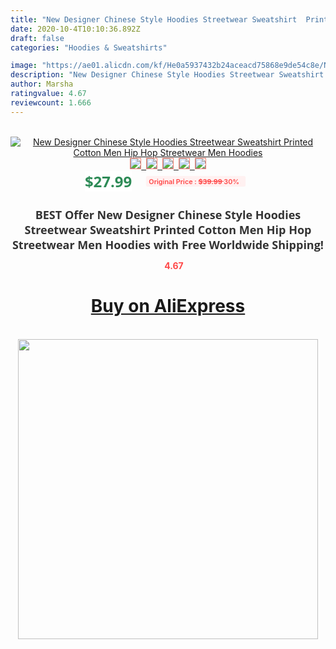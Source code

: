 ```yaml
---
title: "New Designer Chinese Style Hoodies Streetwear Sweatshirt  Printed Cotton Men Hip Hop Streetwear Men Hoodies"
date: 2020-10-4T10:10:36.892Z
draft: false
categories: "Hoodies & Sweatshirts"

image: "https://ae01.alicdn.com/kf/He0a5937432b24aceacd75868e9de54c8e/New-Designer-Chinese-Style-Hoodies-Streetwear-Sweatshirt-Printed-Cotton-Men-Hip-Hop-Streetwear-Men-Hoodies.jpg"
description: "New Designer Chinese Style Hoodies Streetwear Sweatshirt  Printed Cotton Men Hip Hop Streetwear Men Hoodies"
author: Marsha
ratingvalue: 4.67
reviewcount: 1.666
---
```

<br>
<div style="text-align: center;">
<a href="https://s.click.aliexpress.com/e/_Am4WkV" target="_blank" rel="nofollow noopener noreferrer"><img alt="New Designer Chinese Style Hoodies Streetwear Sweatshirt  Printed Cotton Men Hip Hop Streetwear Men Hoodies" class="magnifier-image" src="https://ae01.alicdn.com/kf/He0a5937432b24aceacd75868e9de54c8e/New-Designer-Chinese-Style-Hoodies-Streetwear-Sweatshirt-Printed-Cotton-Men-Hip-Hop-Streetwear-Men-Hoodies.jpg_640x640.jpg">
<br>
<img style="border:1px solid salmon" src="https://ae01.alicdn.com/kf/He0a5937432b24aceacd75868e9de54c8e/New-Designer-Chinese-Style-Hoodies-Streetwear-Sweatshirt-Printed-Cotton-Men-Hip-Hop-Streetwear-Men-Hoodies.jpg_120x120.jpg">&nbsp;&nbsp;<img style="border:1px solid salmon" src="https://ae01.alicdn.com/kf/He9920206758b46d4b187103280d8d603m/New-Designer-Chinese-Style-Hoodies-Streetwear-Sweatshirt-Printed-Cotton-Men-Hip-Hop-Streetwear-Men-Hoodies.jpg_120x120.jpg">&nbsp;&nbsp;<img style="border:1px solid salmon" src="https://ae01.alicdn.com/kf/Heda86e72072d4e01852210b53d131da6b/New-Designer-Chinese-Style-Hoodies-Streetwear-Sweatshirt-Printed-Cotton-Men-Hip-Hop-Streetwear-Men-Hoodies.jpg_120x120.jpg">&nbsp;&nbsp;<img style="border:1px solid salmon" src="https://ae01.alicdn.com/kf/He2d657f143744f66b5dfe08c46759513g/New-Designer-Chinese-Style-Hoodies-Streetwear-Sweatshirt-Printed-Cotton-Men-Hip-Hop-Streetwear-Men-Hoodies.jpg_120x120.jpg">&nbsp;&nbsp;<img style="border:1px solid salmon" src="https://ae01.alicdn.com/kf/Heb2df10a605048418c5c2484961c14b5B/New-Designer-Chinese-Style-Hoodies-Streetwear-Sweatshirt-Printed-Cotton-Men-Hip-Hop-Streetwear-Men-Hoodies.jpg_120x120.jpg"></a></div><br0>
<div style="text-align: center;"><span style="background-color: white; border: 0px; box-sizing: border-box; color: seagreen; display: inline-block; font-family: &quot;open sans&quot; , &quot;arial&quot; , &quot;helvetica&quot; , sans-serif , &quot;heiti&quot;; font-size: 24px; font-stretch: inherit; font-weight: 700; line-height: inherit; margin: 0px 10px 0px 0px; padding: 0px; vertical-align: middle;">$27.99 </span>
<span style="background: rgb(255 , 241 , 241); border-radius: 3px; border: 0px; box-sizing: border-box; color: #ff4747; display: inline-block; font-family: inherit; font-size: 12px; font-stretch: inherit; font-style: inherit; font-variant: inherit; font-weight: 600; line-height: inherit; margin: 0px; padding: 2px 5px; transform: scale(0.9); vertical-align: middle;">Original Price : <b style="text-decoration: line-through;">$39.99 </b> 30%&nbsp;&nbsp;</span></div>
<h1 style="color: #333333; display: inline-block; font-family: &quot;open sans&quot; , &quot;arial&quot; , &quot;helvetica&quot; , sans-serif , &quot;heiti&quot;; font-size: 18px; font-stretch: inherit; font-weight: 700; text-align: center;">BEST Offer New Designer Chinese Style Hoodies Streetwear Sweatshirt  Printed Cotton Men Hip Hop Streetwear Men Hoodies with Free Worldwide Shipping!</h1>
<div style="color: #ff4747; text-align: center;">
<img src="https://4.bp.blogspot.com/-M0ZcTcb-5uY/XleCXlxnR4I/AAAAAAAAAEc/OrjgMkXV1oMQFaCRZj5HQwOCBcu3w1FegCPcBGAYYCw/s1600/star.png" style="height: 15px;">&nbsp;<b>4.67</b></div>
<div class="button_cont" align="center"><a class="buynow_a" href="https://s.click.aliexpress.com/e/_Am4WkV" target="_blank" rel="nofollow noopener noreferrer"><H1>Buy on AliExpress</H1></a></div><br>
<div class="separator" style="clear: both; text-align: center;">
<img src="https://lh3.googleusercontent.com/-pTy5HemUv9M/XlePHvY0dAI/AAAAAAAAAE4/0nX5iRUoIWY8eMW9Dpxeirr157OZliDIgCLcBGAsYHQ/s1600/badge.gif" width="480">
</div>
